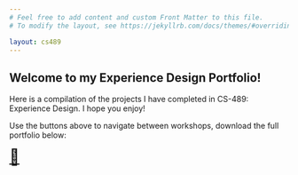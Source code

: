 ```yaml
---
# Feel free to add content and custom Front Matter to this file.
# To modify the layout, see https://jekyllrb.com/docs/themes/#overriding-theme-defaults

layout: cs489
---
```

## Welcome to my Experience Design Portfolio!

Here is a compilation of the projects I have completed in CS-489: Experience Design. I hope you enjoy!

Use the buttons above to navigate between workshops, download the full portfolio below:
<!-- Open in a new tab, big font size -->

<a href="/cs489/display_pages/CS489_Portfolio_Kai_Mashimo.pdf" download target="_blank" style="font-size: 2em;">🎨</a>
